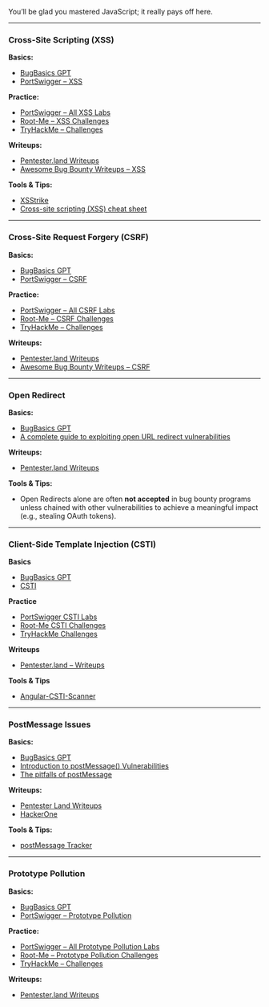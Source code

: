 You’ll be glad you mastered JavaScript; it really pays off here.

---

### Cross-Site Scripting (XSS)  

**Basics:**  
- [BugBasics GPT](https://chatgpt.com/g/g-689d9ac4c3348191829547dd84ee8964-bugbasics-gpt)  
- [PortSwigger – XSS](https://portswigger.net/web-security/cross-site-scripting)  

**Practice:**  
- [PortSwigger – All XSS Labs](https://portswigger.net/web-security/all-labs#cross-site-scripting)  
- [Root-Me – XSS Challenges](https://www.root-me.org/?page=recherche&lang=en&recherche=xss)  
- [TryHackMe – Challenges](https://tryhackme.com/hacktivities/challenges)  

**Writeups:**  
- [Pentester.land Writeups](https://pentester.land/writeups/)  
- [Awesome Bug Bounty Writeups – XSS](https://github.com/devanshbatham/Awesome-Bugbounty-Writeups#cross-site-scripting-xss)  

**Tools & Tips:**  
- [XSStrike](https://github.com/s0md3v/XSStrike)
- [Cross-site scripting (XSS) cheat sheet](https://portswigger.net/web-security/cross-site-scripting/cheat-sheet)

---

### Cross-Site Request Forgery (CSRF)  

**Basics:**  
- [BugBasics GPT](https://chatgpt.com/g/g-689d9ac4c3348191829547dd84ee8964-bugbasics-gpt)  
- [PortSwigger – CSRF](https://portswigger.net/web-security/csrf)  

**Practice:**  
- [PortSwigger – All CSRF Labs](https://portswigger.net/web-security/all-labs#csrf)  
- [Root-Me – CSRF Challenges](https://www.root-me.org/?page=recherche&lang=en&recherche=csrf)  
- [TryHackMe – Challenges](https://tryhackme.com/hacktivities/challenges)  

**Writeups:**  
- [Pentester.land Writeups](https://pentester.land/writeups/)  
- [Awesome Bug Bounty Writeups – CSRF](https://github.com/devanshbatham/Awesome-Bugbounty-Writeups#cross-site-request-forgery-csrf)  


---

### Open Redirect  

**Basics:**  
- [BugBasics GPT](https://chatgpt.com/g/g-689d9ac4c3348191829547dd84ee8964-bugbasics-gpt)  
- [A complete guide to exploiting open URL redirect vulnerabilities](https://www.intigriti.com/researchers/blog/hacking-tools/open-url-redirects-a-complete-guide-to-exploiting-open-url-redirect-vulnerabilities)


**Writeups:**  
- [Pentester.land Writeups](https://pentester.land/writeups/)  

**Tools & Tips:**  
- Open Redirects alone are often **not accepted** in bug bounty programs unless chained with other vulnerabilities to achieve a meaningful impact (e.g., stealing OAuth tokens).  


---

### Client-Side Template Injection (CSTI)

**Basics**  
- [BugBasics GPT](https://chatgpt.com/g/g-689d9ac4c3348191829547dd84ee8964-bugbasics-gpt)  
- [CSTI](https://book.hacktricks.wiki/en/pentesting-web/client-side-template-injection-csti.html)  

**Practice**  
- [PortSwigger CSTI Labs](https://portswigger.net/web-security/all-labs#client-side-template-injection)  
- [Root-Me CSTI Challenges](https://www.root-me.org/en/Challenges/Web-Client/)  
- [TryHackMe Challenges](https://tryhackme.com/hacktivities/challenges)  

**Writeups**  
- [Pentester.land – Writeups](https://pentester.land/writeups/)  


**Tools & Tips**  
- [Angular-CSTI-Scanner](https://github.com/tijme/angularjs-csti-scanner)

---

### PostMessage Issues

**Basics:**  
- [BugBasics GPT](https://chatgpt.com/g/g-689d9ac4c3348191829547dd84ee8964-bugbasics-gpt)  
- [Introduction to postMessage() Vulnerabilities](https://www.yeswehack.com/learn-bug-bounty/introduction-postmessage-vulnerabilities)
- [The pitfalls of postMessage](https://labs.detectify.com/security-guidance/the-pitfalls-of-postmessage/)

**Writeups:**  
- [Pentester Land Writeups](https://pentester.land/writeups/)  
- [HackerOne](https://hackerone.com/hacktivity/overview?queryString=disclosed%3Atrue+AND+%22postmessage%22&sortField=latest_disclosable_activity_at&sortDirection=DESC&pageIndex=0)

**Tools & Tips:**  
- [postMessage Tracker](https://github.com/fransr/postMessage-tracker)

---
### Prototype Pollution  

**Basics:**  
- [BugBasics GPT](https://chatgpt.com/g/g-689d9ac4c3348191829547dd84ee8964-bugbasics-gpt)  
- [PortSwigger – Prototype Pollution](https://portswigger.net/web-security/prototype-pollution)  

**Practice:**  
- [PortSwigger – All Prototype Pollution Labs](https://portswigger.net/web-security/all-labs#prototype-pollution)  
- [Root-Me – Prototype Pollution Challenges](https://www.root-me.org/?page=recherche&lang=en&recherche=prototype+pollution)  
- [TryHackMe – Challenges](https://tryhackme.com/hacktivities/challenges)  

**Writeups:**  
- [Pentester.land Writeups](https://pentester.land/writeups/)  

